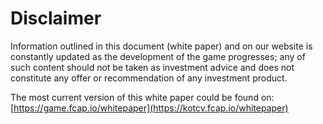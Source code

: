 # Disclaimer

Information outlined in this document (white paper) and on our website is constantly updated as the development of the game progresses; any of such content should not be taken as investment advice and does not constitute any offer or recommendation of any investment product.

The most current version of this white paper could be found on: [https://game.fcap.io/whitepaper](https://kotcv.fcap.io/whitepaper)

